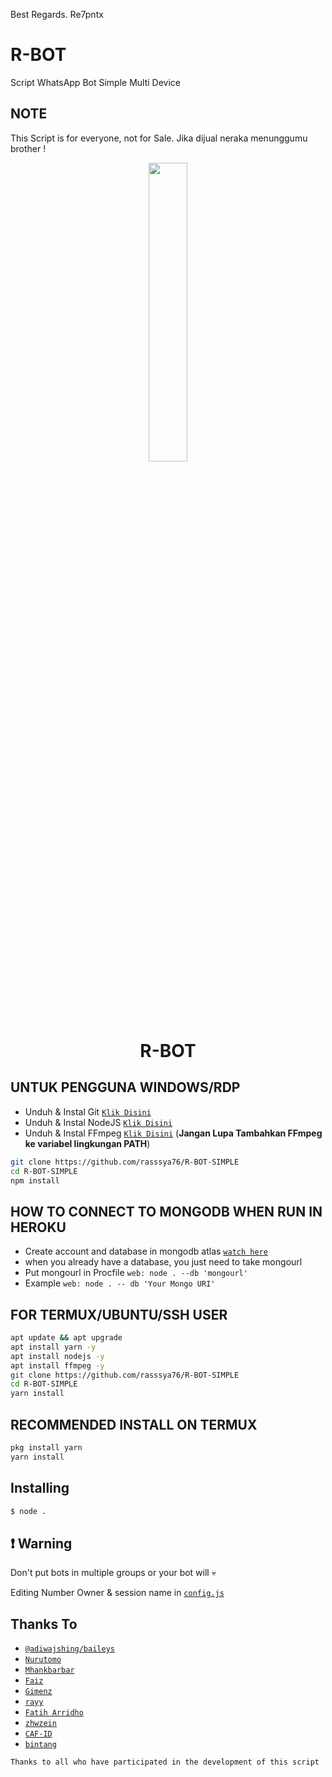 Best Regards. Re7pntx

# R-BOT
Script WhatsApp Bot Simple Multi Device

## NOTE
This Script is for everyone, not for Sale. Jika dijual neraka menunggumu brother !

<p align="center">
	<img src="https://telegra.ph/file/f1f6418d1940b80a90e01.jpg" width="35%" style="margin-left: auto;margin-right: auto;display: block;">
</p>
<h1 align="center">R-BOT</h1>

## UNTUK PENGGUNA WINDOWS/RDP

* Unduh & Instal Git [`Klik Disini`](https://git-scm.com/downloads)
* Unduh & Instal NodeJS [`Klik Disini`](https://nodejs.org/en/download)
* Unduh & Instal FFmpeg [`Klik Disini`](https://ffmpeg.org/download.html) (**Jangan Lupa Tambahkan FFmpeg ke variabel lingkungan PATH**)


```bash
git clone https://github.com/rasssya76/R-BOT-SIMPLE
cd R-BOT-SIMPLE
npm install
```

## HOW TO CONNECT TO MONGODB WHEN RUN IN HEROKU

* Create account and database in mongodb atlas [`watch here`](https://youtu.be/rPqRyYJmx2g)
* when you already have a database, you just need to take mongourl
* Put mongourl in Procfile `web: node . --db 'mongourl'`
* Example `web: node . -- db 'Your Mongo URI'`



## FOR TERMUX/UBUNTU/SSH USER

```bash
apt update && apt upgrade
apt install yarn -y
apt install nodejs -y
apt install ffmpeg -y
git clone https://github.com/rasssya76/R-BOT-SIMPLE
cd R-BOT-SIMPLE
yarn install
```

## RECOMMENDED INSTALL ON TERMUX

```bash
pkg install yarn
yarn install
```

## Installing
```bash
$ node .
```

## ❗ Warning
Don't put bots in multiple groups or your bot will 💀

Editing Number Owner & session name in [`config.js`](https://github.com/rasssya76/R-BOT-SIMPLE/blob/main/config.js)

## Thanks To
* [`@adiwajshing/baileys`](https://github.com/adiwajshing/baileys)
* [`Nurutomo`](https://github.com/Nurutomo)
* [`Mhankbarbar`](https://github.com/MhankBarBar)
* [`Faiz`](https://github.com/FaizBastomi)
* [`Gimenz`](https://github.com/Gimenz)
* [`rayy`](https://github.com/rayyreall)
* [`Fatih Arridho`](https://github.com/FatihArridho)
* [`zhwzein`](https://github.com/zhwzein)
* [`CAF-ID`](https://github.com/CAF-ID)
* [`bintang`](https://github.com/Bintangp02)

```Thanks to all who have participated in the development of this script```
